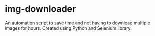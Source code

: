# img-downloader
An automation script to save time and not having to download multiple images for hours. 
Created using Python and Selenium library.
